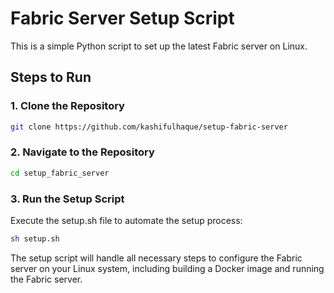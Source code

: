 # Fabric Server Setup Script

This is a simple Python script to set up the latest Fabric server on Linux.

## Steps to Run

### 1. Clone the Repository

```bash
git clone https://github.com/kashifulhaque/setup-fabric-server
```
### 2. Navigate to the Repository

```bash
cd setup_fabric_server
```
### 3. Run the Setup Script
Execute the setup.sh file to automate the setup process:
```bash
sh setup.sh
```
The setup script will handle all necessary steps to configure the Fabric server on your Linux system, including building a Docker image and running the Fabric server.
